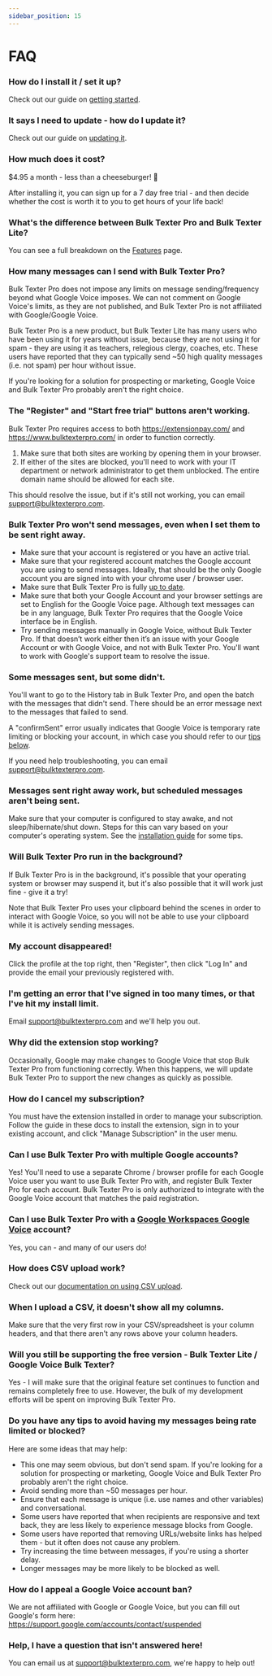 ```yaml
---
sidebar_position: 15
---
```


# FAQ

### How do I install it / set it up?
Check out our guide on [getting started](/docs/getting-started/installing-it).

### It says I need to update - how do I update it?
Check out our guide on [updating it](/docs/getting-started/updating-it).

### How much does it cost?
$4.95 a month - less than a cheeseburger! 🍔 

After installing it, you can sign up for a 7 day free trial - and then decide whether the cost is worth it to you to get hours of your life back!

### What's the difference between Bulk Texter Pro and Bulk Texter Lite?
You can see a full breakdown on the [Features](/docs/features/) page.

### How many messages can I send with Bulk Texter Pro?
Bulk Texter Pro does not impose any limits on message sending/frequency beyond what Google Voice imposes. 
We can not comment on Google Voice's limits, as they are not published, and Bulk Texter Pro is not affiliated with Google/Google Voice. 

Bulk Texter Pro is a new product, but Bulk Texter Lite has many users who have been using it for years without issue, because they are not using it for spam - they are using it as teachers, relegious clergy, coaches, etc. These users have reported that they can typically send ~50 high quality messages (i.e. not spam) per hour without issue.

If you're looking for a solution for prospecting or marketing, Google Voice and Bulk Texter Pro probably aren't the right choice.

### The "Register" and "Start free trial" buttons aren't working.
Bulk Texter Pro requires access to both https://extensionpay.com/ and https://www.bulktexterpro.com/ in order to function correctly. 

1. Make sure that both sites are working by opening them in your browser.
2. If either of the sites are blocked, you'll need to work with your IT department or network administrator to get them unblocked. The entire domain name should be allowed for each site. 

This should resolve the issue, but if it's still not working, you can email support@bulktexterpro.com. 

### Bulk Texter Pro won't send messages, even when I set them to be sent right away.
* Make sure that your account is registered or you have an active trial.
* Make sure that your registered account matches the Google account you are using to send messages. Ideally, that should be the only Google account you are signed into with your chrome user / browser user.
* Make sure that Bulk Texter Pro is fully [up to date](/docs/getting-started/updating-it/).
* Make sure that both your Google Account and your browser settings are set to English for the Google Voice page. Although text messages can be in any language, Bulk Texter Pro requires that the Google Voice interface be in English.
* Try sending messages manually in Google Voice, without Bulk Texter Pro. If that doesn’t work either then it’s an issue with your Google Account or with Google Voice, and not with Bulk Texter Pro. You'll want to work with Google's support team to resolve the issue.

### Some messages sent, but some didn't.
You'll want to go to the History tab in Bulk Texter Pro, and open the batch with the messages that didn't send. There should be an error message next to the messages that failed to send. 

A "confirmSent" error usually indicates that Google Voice is temporary rate limiting or blocking your account, in which case you should refer to our [tips below](/docs/faq/#do-you-have-any-tips-to-avoid-having-my-messages-flagged-as-spam).

If you need help troubleshooting, you can email support@bulktexterpro.com.

### Messages sent right away work, but scheduled messages aren't being sent.
Make sure that your computer is configured to stay awake, and not sleep/hibernate/shut down. Steps for this can vary based on your computer's operating system. See the [installation guide](/docs/getting-started/installing-it#setting-up-your-computer-for-scheduled-messages) for some tips.

### Will Bulk Texter Pro run in the background?
If Bulk Texter Pro is in the background, it's possible that your operating system or browser may suspend it, but it's also possible that it will work just fine - give it a try!

Note that Bulk Texter Pro uses your clipboard behind the scenes in order to interact with Google Voice, so you will not be able to use your clipboard while it is actively sending messages.

### My account disappeared!
Click the profile at the top right, then "Register", then click "Log In" and provide the email your previously registered with.

### I'm getting an error that I've signed in too many times, or that I've hit my install limit.
Email support@bulktexterpro.com and we'll help you out.

### Why did the extension stop working?
Occasionally, Google may make changes to Google Voice that stop Bulk Texter Pro from functioning correctly. When this happens, we will update Bulk Texter Pro to support the new changes as quickly as possible.

### How do I cancel my subscription?
You must have the extension installed in order to manage your subscription. Follow the guide in these docs to install the extension, sign in to your existing account, and click "Manage Subscription" in the user menu.

### Can I use Bulk Texter Pro with multiple Google accounts?
Yes! You'll need to use a separate Chrome / browser profile for each Google Voice user you want to use Bulk Texter Pro with, and register Bulk Texter Pro for each account. Bulk Texter Pro is only authorized to integrate with the Google Voice account that matches the paid registration.

### Can I use Bulk Texter Pro with a [Google Workspaces Google Voice](https://workspace.google.com/products/voice/) account?
Yes, you can - and many of our users do!

### How does CSV upload work?
Check out our [documentation on using CSV upload](/docs/getting-started/using-csv-upload).

### When I upload a CSV, it doesn't show all my columns.
Make sure that the very first row in your CSV/spreadsheet is your column headers, and that there aren't any rows above your column headers.

### Will you still be supporting the free version - Bulk Texter Lite / Google Voice Bulk Texter?
Yes - I will make sure that the original feature set continues to function and remains completely free to use. However, the bulk of my development efforts will be spent on improving Bulk Texter Pro.

### Do you have any tips to avoid having my messages being rate limited or blocked?
Here are some ideas that may help:
* This one may seem obvious, but don't send spam. If you're looking for a solution for prospecting or marketing, Google Voice and Bulk Texter Pro probably aren't the right choice.
* Avoid sending more than ~50 messages per hour.
* Ensure that each message is unique (i.e. use names and other variables) and conversational.
* Some users have reported that when recipients are responsive and text back, they are less likely to experience message blocks from Google.
* Some users have reported that removing URLs/website links has helped them - but it often does not cause any problem.
* Try increasing the time between messages, if you're using a shorter delay.
* Longer messages may be more likely to be blocked as well.

### How do I appeal a Google Voice account ban?
We are not affiliated with Google or Google Voice, but you can fill out Google's form here:
https://support.google.com/accounts/contact/suspended

### Help, I have a question that isn't answered here!
You can email us at support@bulktexterpro.com, we're happy to help out!
